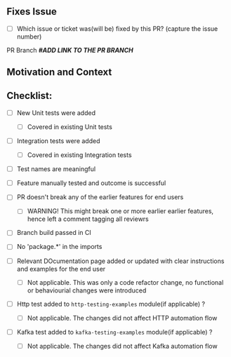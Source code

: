 # <Feature Title>

## Fixes Issue
- [ ] Which issue or ticket was(will be) fixed by this PR? (capture the issue number)

PR Branch
**_#ADD LINK TO THE PR BRANCH_**

## Motivation and Context

## Checklist:

* [ ] New Unit tests were added
  * [ ] Covered in existing Unit tests

* [ ] Integration tests were added
  * [ ] Covered in existing Integration tests

* [ ] Test names are meaningful

* [ ] Feature manually tested and outcome is successful

* [ ] PR doesn't break any of the earlier features for end users
  * [ ] WARNING! This might break one or more earlier earlier features, hence left a comment tagging all reviewrs

* [ ] Branch build passed in CI

* [ ] No 'package.*' in the imports

* [ ] Relevant DOcumentation page added or updated with clear instructions and examples for the end user
  * [ ] Not applicable. This was only a code refactor change, no functional or behaviourial changes were introduced

* [ ] Http test added to `http-testing-examples` module(if applicable) ?
  * [ ] Not applicable. The changes did not affect HTTP automation flow

* [ ] Kafka test added to `kafka-testing-examples` module(if applicable) ?
  * [ ] Not applicable. The changes did not affect Kafka automation flow
